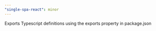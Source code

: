 ```yaml
---
"single-spa-react": minor
---
```


Exports Typescript definitions using the exports property in package.json
